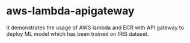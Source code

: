 # aws-lambda-apigateway
It demonstrates the usage of AWS lambda and ECR  with API gateway to deploy ML model which has been trained on IRIS dataset. 
